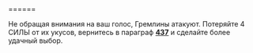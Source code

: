 ======

Не обращая внимания на ваш голос, Гремлины атакуют. Потеряйте 4 СИЛЫ от их укусов, вернитесь в параграф [**437**](#n_437) и сделайте более удачный выбор.

